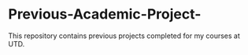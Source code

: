 # Previous-Academic-Project-
This repository contains previous projects completed for my courses at UTD. 
